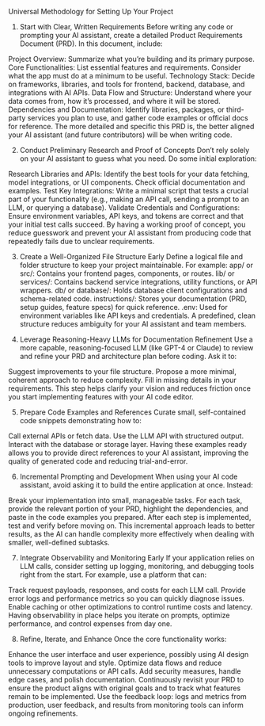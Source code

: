 Universal Methodology for Setting Up Your Project
1. Start with Clear, Written Requirements
Before writing any code or prompting your AI assistant, create a detailed Product Requirements Document (PRD). In this document, include:

Project Overview: Summarize what you’re building and its primary purpose.
Core Functionalities: List essential features and requirements. Consider what the app must do at a minimum to be useful.
Technology Stack: Decide on frameworks, libraries, and tools for frontend, backend, database, and integrations with AI APIs.
Data Flow and Structure: Understand where your data comes from, how it’s processed, and where it will be stored.
Dependencies and Documentation: Identify libraries, packages, or third-party services you plan to use, and gather code examples or official docs for reference.
The more detailed and specific this PRD is, the better aligned your AI assistant (and future contributors) will be when writing code.

2. Conduct Preliminary Research and Proof of Concepts
Don’t rely solely on your AI assistant to guess what you need. Do some initial exploration:

Research Libraries and APIs: Identify the best tools for your data fetching, model integrations, or UI components. Check official documentation and examples.
Test Key Integrations: Write a minimal script that tests a crucial part of your functionality (e.g., making an API call, sending a prompt to an LLM, or querying a database).
Validate Credentials and Configurations: Ensure environment variables, API keys, and tokens are correct and that your initial test calls succeed.
By having a working proof of concept, you reduce guesswork and prevent your AI assistant from producing code that repeatedly fails due to unclear requirements.

3. Create a Well-Organized File Structure Early
Define a logical file and folder structure to keep your project maintainable. For example:
app/ or src/: Contains your frontend pages, components, or routes.
lib/ or services/: Contains backend service integrations, utility functions, or API wrappers.
db/ or database/: Holds database client configurations and schema-related code.
instructions/: Stores your documentation (PRD, setup guides, feature specs) for quick reference.
.env: Used for environment variables like API keys and credentials.
A predefined, clean structure reduces ambiguity for your AI assistant and team members.

4. Leverage Reasoning-Heavy LLMs for Documentation Refinement
Use a more capable, reasoning-focused LLM (like GPT-4 or Claude) to review and refine your PRD and architecture plan before coding. Ask it to:

Suggest improvements to your file structure.
Propose a more minimal, coherent approach to reduce complexity.
Fill in missing details in your requirements.
This step helps clarify your vision and reduces friction once you start implementing features with your AI code editor.

5. Prepare Code Examples and References
Curate small, self-contained code snippets demonstrating how to:

Call external APIs or fetch data.
Use the LLM API with structured output.
Interact with the database or storage layer.
Having these examples ready allows you to provide direct references to your AI assistant, improving the quality of generated code and reducing trial-and-error.

6. Incremental Prompting and Development
When using your AI code assistant, avoid asking it to build the entire application at once. Instead:

Break your implementation into small, manageable tasks.
For each task, provide the relevant portion of your PRD, highlight the dependencies, and paste in the code examples you prepared.
After each step is implemented, test and verify before moving on.
This incremental approach leads to better results, as the AI can handle complexity more effectively when dealing with smaller, well-defined subtasks.

7. Integrate Observability and Monitoring Early
If your application relies on LLM calls, consider setting up logging, monitoring, and debugging tools right from the start. For example, use a platform that can:

Track request payloads, responses, and costs for each LLM call.
Provide error logs and performance metrics so you can quickly diagnose issues.
Enable caching or other optimizations to control runtime costs and latency.
Having observability in place helps you iterate on prompts, optimize performance, and control expenses from day one.

8. Refine, Iterate, and Enhance
Once the core functionality works:

Enhance the user interface and user experience, possibly using AI design tools to improve layout and style.
Optimize data flows and reduce unnecessary computations or API calls.
Add security measures, handle edge cases, and polish documentation.
Continuously revisit your PRD to ensure the product aligns with original goals and to track what features remain to be implemented.
Use the feedback loop: logs and metrics from production, user feedback, and results from monitoring tools can inform ongoing refinements.
